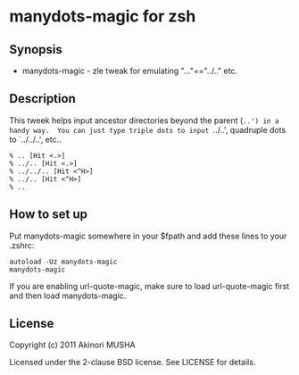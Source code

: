 manydots-magic for zsh
========================

Synopsis
--------

* manydots-magic - zle tweak for emulating "..."=="../.." etc.

Description
-----------

This tweek helps input ancestor directories beyond the parent (`..')
in a handy way.	 You can just type triple dots to input `../..',
quadruple dots to `../../..', etc..

	% .. [Hit <.>]
	% ../.. [Hit <.>]
	% ../../.. [Hit <^H>]
	% ../.. [Hit <^H>]
	% ..

How to set up
-------------

Put manydots-magic somewhere in your $fpath and add these lines to
your .zshrc:

	autoload -Uz manydots-magic
	manydots-magic

If you are enabling url-quote-magic, make sure to load url-quote-magic
first and then load manydots-magic.

License
-------

Copyright (c) 2011 Akinori MUSHA

Licensed under the 2-clause BSD license.
See LICENSE for details.
